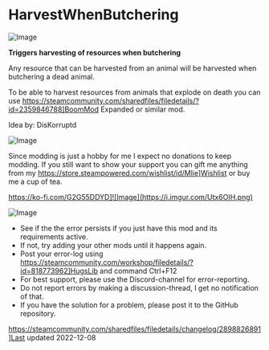# HarvestWhenButchering

![Image](https://i.imgur.com/buuPQel.png)


**Triggers harvesting of resources when butchering**

Any resource that can be harvested from an animal will be harvested when butchering a dead animal.

To be able to harvest resources from animals that explode on death you can use https://steamcommunity.com/sharedfiles/filedetails/?id=2359846788]BoomMod Expanded or similar mod.

Idea by: DisKorruptd

![Image](https://i.imgur.com/O0IIlYj.png)

Since modding is just a hobby for me I expect no donations to keep modding. If you still want to show your support you can gift me anything from my https://store.steampowered.com/wishlist/id/Mlie]Wishlist or buy me a cup of tea.

https://ko-fi.com/G2G55DDYD]![Image](https://i.imgur.com/Utx6OIH.png)


![Image](https://i.imgur.com/PwoNOj4.png)



-  See if the the error persists if you just have this mod and its requirements active.
-  If not, try adding your other mods until it happens again.
-  Post your error-log using https://steamcommunity.com/workshop/filedetails/?id=818773962]HugsLib and command Ctrl+F12
-  For best support, please use the Discord-channel for error-reporting.
-  Do not report errors by making a discussion-thread, I get no notification of that.
-  If you have the solution for a problem, please post it to the GitHub repository.


https://steamcommunity.com/sharedfiles/filedetails/changelog/2898826891]Last updated 2022-12-08
